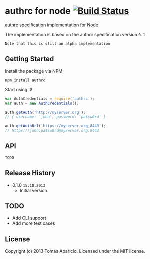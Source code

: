 # authrc for node [![Build Status](https://secure.travis-ci.org/h2non/authrc-node.png?branch=master)](http://travis-ci.org/h2non/authrc-node)

[authrc](http://github.com/adesisnetlife/authrc) specification implementation for Node

The implementation is based on the authrc specification version `0.1`

`Note that this is still an alpha implementation`

## Getting Started

Install the package via NPM: 

```
npm install authrc
```

Start using it!

```javascript
var AuthCredentials = require('authrc');
var auth = new AuthCredentials();

auth.getAuth('http://myserver.org');
// { username: 'john', password: 'pa$sw0rd' }

auth.getAuthUrl('https://myserver.org:8443');
// https://john:pa$sw0rd@myserver.org:8443
```

## API

`TODO`

## Release History

- 0.1.0 `15.10.2013`
  * Initial version

## TODO

- Add CLI support
- Add more test cases

## License

Copyright (c) 2013 Tomas Aparicio. 
Licensed under the MIT license.
